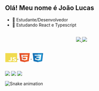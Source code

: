 ## Olá! Meu nome é João Lucas

- 🔭 Estudante/Desenvolvedor 
- 🌱 Estudando React e Typescript
<br>
<div align="center">
  <a href="https://github.com/joaolucastorres">
  <img height="200" src="https://github-readme-stats.vercel.app/api?username=joaolucastorres&show_icons=true&theme=dark&include_all_commits=true&count_private=true"/>
    <img height="200" src="https://github-readme-stats.vercel.app/api/top-langs/?username=joaolucastorres&layout=donut&theme=dark"/>
  </div>
 <br>
 <div style="display: inline_block, align: center"><br>
  <img align="center" alt="João-Js" height="30" width="40" src="https://raw.githubusercontent.com/devicons/devicon/master/icons/javascript/javascript-plain.svg">
  <img align="center" alt="João-HTML" height="30" width="40" src="https://raw.githubusercontent.com/devicons/devicon/master/icons/html5/html5-original.svg">
  <img align="center" alt="João-CSS" height="30" width="40" src="https://raw.githubusercontent.com/devicons/devicon/master/icons/css3/css3-original.svg">
</div>

##

<div> 
  <a href="https://api.whatsapp.com/send?phone=5531971315701" target="_blank"><img src="https://img.shields.io/badge/WhatsApp-25D366?style=for-the-badge&logo=whatsapp&logoColor=white" target="_blank"></a> 
  <a href = "mailto:joaolucaspinheirotorres@gmail.com"><img src="https://img.shields.io/badge/-Gmail-%23333?style=for-the-badge&logo=gmail&logoColor=white" target="_blank"></a>
  <a href="https://www.linkedin.com/in/jo%C3%A3o-lucas-pinheiro-torres-b8b71120b/" target="_blank"><img src="https://img.shields.io/badge/-LinkedIn-%230077B5?style=for-the-badge&logo=linkedin&logoColor=white" target="_blank"></a> 

  ![Snake animation](https://github.com/joaolucastorres/joaolucastorres/blob/output/github-contribution-grid-snake.svg)
  
</div>
